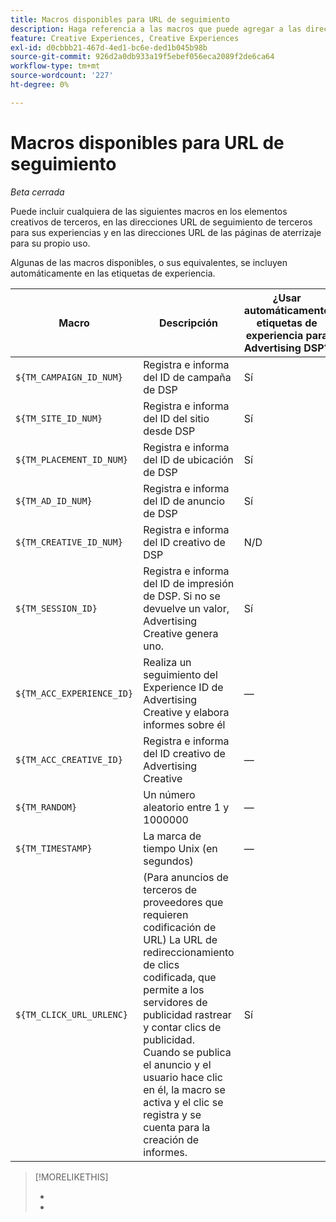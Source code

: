 ```yaml
---
title: Macros disponibles para URL de seguimiento
description: Haga referencia a las macros que puede agregar a las direcciones URL de seguimiento de la página de aterrizaje, y a los elementos creativos de terceros.
feature: Creative Experiences, Creative Experiences
exl-id: d0cbbb21-467d-4ed1-bc6e-ded1b045b98b
source-git-commit: 926d2a0db933a19f5ebef056eca2089f2de6ca64
workflow-type: tm+mt
source-wordcount: '227'
ht-degree: 0%

---
```


# Macros disponibles para URL de seguimiento

*Beta cerrada*

<!-- More feature metadata??? -->

Puede incluir cualquiera de las siguientes macros en los elementos creativos de terceros, en las direcciones URL de seguimiento de terceros para sus experiencias y en las direcciones URL de las páginas de aterrizaje para su propio uso.

Algunas de las macros disponibles, o sus equivalentes, se incluyen automáticamente en las etiquetas de experiencia.

<!-- Later: 

| Macro | Description | Automatically in experience tags for Advertising DSP? | Automatically in experience tags for [!DNL Google Campaign Manager 360]? |
| --- | --- | --- | --- |
| `${TM_CAMPAIGN_ID_NUM}` | Tracks and reports the campaign ID from the DSP | Yes | No, but tags include the equivalent [!DNL Google Campaign Manager 360] macro `%ebuy!` |
| `${TM_SITE_ID_NUM}` | Tracks and reports the site ID from the DSP | Yes | No, but tags include the equivalent [!DNL Google Campaign Manager 360] macro `%esid!` |
| `${TM_PLACEMENT_ID_NUM}` | Tracks and reports the placement ID from the DSP | Yes | No, but tags include the equivalent [!DNL Google Campaign Manager 360] macro `%epid!` |
| `${TM_AD_ID_NUM}` | Tracks and reports the ad ID from the DSP | Yes | No, but tags include the equivalent [!DNL Google Campaign Manager 360] macro `%eaid!` |
| `${TM_CREATIVE_ID_NUM}` | Tracks and reports the creative ID from the DSP | N/A | No, but tags include the equivalent [!DNL Google Campaign Manager 360] macro `%ecid!` |
| `${TM_SESSION_ID}` | Tracks and reports the impression ID from the DSP. If a value isn't returned, Advertising Creative generates one. | Yes | &mdash; |
| `${TM_ACC_EXPERIENCE_ID}` | Tracks and reports the Advertising Creative experience ID | &mdash; | &mdash; |
| `${TM_ACC_CREATIVE_ID}` | Tracks and reports the Advertising Creative creative ID | &mdash; | &mdash; |
| `${TM_RANDOM}` | A random number between 1 and 1000000 | &mdash; | &mdash; |
| `${TM_TIMESTAMP}` | The Unix Timestamp (in seconds) | &mdash; | &mdash; |
| `${TM_CLICK_URL_URLENC}` | (For third-party ads from vendors who require URL encoding) The encoded click redirect URL, which enables ad servers to track and count ad clicks. When the ad is served and the user clicks on it, the macro is activated, and the click is recorded and counted for reporting purposes. | Yes | &mdash; |

-->

| Macro | Descripción | ¿Usar automáticamente etiquetas de experiencia para Advertising DSP? |
| --- | --- | --- |
| `${TM_CAMPAIGN_ID_NUM}` | Registra e informa del ID de campaña de DSP | Sí |
| `${TM_SITE_ID_NUM}` | Registra e informa del ID del sitio desde DSP | Sí |
| `${TM_PLACEMENT_ID_NUM}` | Registra e informa del ID de ubicación de DSP | Sí |
| `${TM_AD_ID_NUM}` | Registra e informa del ID de anuncio de DSP | Sí |
| `${TM_CREATIVE_ID_NUM}` | Registra e informa del ID creativo de DSP | N/D |
| `${TM_SESSION_ID}` | Registra e informa del ID de impresión de DSP. Si no se devuelve un valor, Advertising Creative genera uno. | Sí |
| `${TM_ACC_EXPERIENCE_ID}` | Realiza un seguimiento del Experience ID de Advertising Creative y elabora informes sobre él | — |
| `${TM_ACC_CREATIVE_ID}` | Registra e informa del ID creativo de Advertising Creative | — |
| `${TM_RANDOM}` | Un número aleatorio entre 1 y 1000000 | — |
| `${TM_TIMESTAMP}` | La marca de tiempo Unix (en segundos) | — |
| `${TM_CLICK_URL_URLENC}` | (Para anuncios de terceros de proveedores que requieren codificación de URL) La URL de redireccionamiento de clics codificada, que permite a los servidores de publicidad rastrear y contar clics de publicidad. Cuando se publica el anuncio y el usuario hace clic en él, la macro se activa y el clic se registra y se cuenta para la creación de informes. | Sí |

>[!MORELIKETHIS]
>
>* 
>* 
